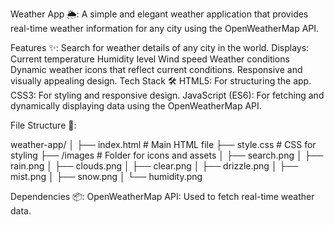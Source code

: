 Weather App 🌦️:
A simple and elegant weather application that provides real-time weather information for any city using the OpenWeatherMap API.

Features ✨:
Search for weather details of any city in the world.
Displays:
Current temperature
Humidity level
Wind speed
Weather conditions
Dynamic weather icons that reflect current conditions.
Responsive and visually appealing design.
Tech Stack 🛠️
HTML5: For structuring the app.
CSS3: For styling and responsive design.
JavaScript (ES6): For fetching and dynamically displaying data using the OpenWeatherMap API.

File Structure 📂:

weather-app/
│
├── index.html      # Main HTML file
├── style.css       # CSS for styling
├── /images         # Folder for icons and assets
│   ├── search.png
│   ├── rain.png
│   ├── clouds.png
│   ├── clear.png
│   ├── drizzle.png
│   ├── mist.png
│   ├── snow.png
│   └── humidity.png

Dependencies 📦:
OpenWeatherMap API: Used to fetch real-time weather data.
